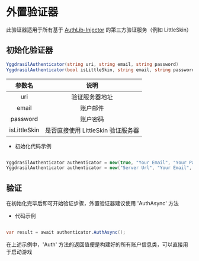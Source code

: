 # 外置验证器

此验证器适用于所有基于 [AuthLib-Injector](https://github.com/yushijinhun/authlib-injector) 的第三方验证服务（例如 LittleSkin）

## 初始化验证器

``` C#
YggdrasilAuthenticator(string uri, string email, string password)
YggdrasilAuthenticator(bool isLittleSkin, string email, string password)
```

|参数名|说明|
|:------:|:----:|
|uri | 验证服务器地址 |
|email | 账户邮件 |
|password | 账户密码 |
|isLittleSkin | 是否直接使用 LittleSkin 验证服务器 |

- 初始化代码示例

``` C#

YggdrasilAuthenticator authenticator = new(true, "Your Email", "Your Password");
YggdrasilAuthenticator authenticator = new("Server Url", "Your Email", "Your Password");

```

## 验证
在初始化完毕后即可开始验证步骤，外置验证器建议使用 'AuthAsync' 方法

- 代码示例

``` C#

var result = await authenticator.AuthAsync();

```

在上述示例中，'Auth' 方法的返回值便是构建好的所有账户信息类，可以直接用于启动游戏